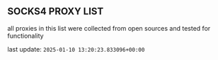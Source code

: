 ## SOCKS4 PROXY LIST

all proxies in this list were collected from open sources and tested for functionality

last update: `2025-01-10 13:20:23.833096+00:00`